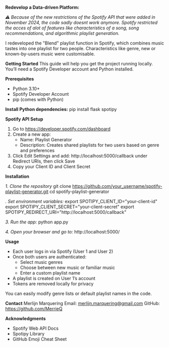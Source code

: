 **Redevelop a Data-driven Platform:**

_⚠️ Because of the new restrictions of the Spotify API that were added in November 2024, the code sadly doesnt work anymore. Spotify restricted the acces of alot of features like characteristics of a song, song recommendations, and algorithmic playlist generation._

I redeveloped the "Blend" playlist function in Spotify, which combines music tastes into one playlist for two people. Characteristics like genre, new or known-by-users music were customisable.


**Getting Started**
This guide will help you get the project running locally. You’ll need a Spotify Developer account and Python installed.

**Prerequisites**
- Python 3.10+
- Spotify Developer Account
- pip (comes with Python)

**Install Python dependencies:**
pip install flask spotipy

**Spotify API Setup**
1. Go to https://developer.spotify.com/dashboard
2. Create a new app:
   - Name: Playlist Generator
   - Description: Creates shared playlists for two users based on genre and preferences
3. Click Edit Settings and add:
   http://localhost:5000/callback
   under Redirect URIs, then click Save
4. Copy your Client ID and Client Secret

**Installation**

_1. Clone the repository_
git clone https://github.com/your_username/spotify-playlist-generator.git
cd spotify-playlist-generator

_. Set environment variables:_
export SPOTIPY_CLIENT_ID="your-client-id"
export SPOTIPY_CLIENT_SECRET="your-client-secret"
export SPOTIPY_REDIRECT_URI="http://localhost:5000/callback"

_3. Run the app:_
python app.py

_4. Open your browser and go to:_
http://localhost:5000/

**Usage**
- Each user logs in via Spotify (User 1 and User 2)
- Once both users are authenticated:
  - Select music genres
  - Choose between new music or familiar music
  - Enter a custom playlist name
- A playlist is created on User 1’s account
- Tokens are removed locally for privacy

You can easily modify genre lists or default playlist names in the code.


**Contact**
Merlijn Marquering
Email: merlijn.marquering@gmail.com
GitHub: https://github.com/MerrieQ

**Acknowledgments**
- Spotify Web API Docs
- Spotipy Library
- GitHub Emoji Cheat Sheet
